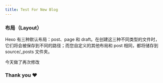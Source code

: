 ```yaml
---
title: Test For New Blog
---
```


### 布局（Layout）

Hexo 有三种默认布局：post、page 和 draft。在创建这三种不同类型的文件时，它们将会被保存到不同的路径；而您自定义的其他布局和 post 相同，都将储存到 source/_posts 文件夹。

今天做了再次修改

### Thank you ❤